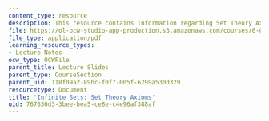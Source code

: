 ```yaml
---
content_type: resource
description: This resource contains information regarding Set Theory Axioms (PDF).
file: https://ol-ocw-studio-app-production.s3.amazonaws.com/courses/6-042j-mathematics-for-computer-science-spring-2015/767636d33beebea5ce8ec4e96af388af_MIT6_042JS15_theroyaxioms.pdf
file_type: application/pdf
learning_resource_types:
- Lecture Notes
ocw_type: OCWFile
parent_title: Lecture Slides
parent_type: CourseSection
parent_uid: 118f09a2-89bc-f0f7-005f-6299a530d329
resourcetype: Document
title: 'Infinite Sets: Set Theory Axioms'
uid: 767636d3-3bee-bea5-ce8e-c4e96af388af
---
```

